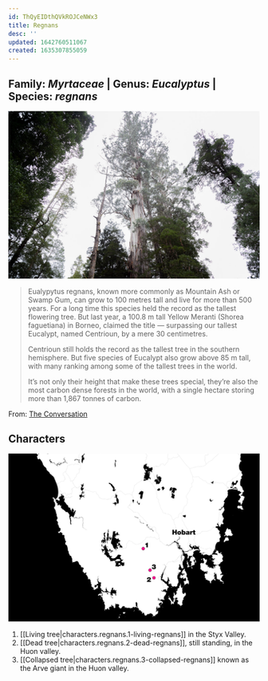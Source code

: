 ```yaml
---
id: ThQyEIDthQVkROJCeNWx3
title: Regnans
desc: ''
updated: 1642760511067
created: 1635307855059
---
```



## Family: _Myrtaceae_ | Genus:  _Eucalyptus_ | Species: _regnans_

![](/assets/images/2021-10-20-15-40-56.png)

>Eualypytus regnans, known more commonly as Mountain Ash or Swamp Gum, can grow to 100 metres tall and live for more than 500 years. For a long time this species held the record as the tallest flowering tree. But last year, a 100.8 m tall Yellow Meranti (Shorea faguetiana) in Borneo, claimed the title — surpassing our tallest Eucalypt, named Centrioun, by a mere 30 centimetres.
>
>Centrioun still holds the record as the tallest tree in the southern hemisphere. But five species of Eucalypt also grow above 85 m tall, with many ranking among some of the tallest trees in the world.
>
>It’s not only their height that make these trees special, they’re also the most carbon dense forests in the world, with a single hectare storing more than 1,867 tonnes of carbon.

From: [The Conversation](https://theconversation.com/photos-from-the-field-capturing-the-grandeur-and-heartbreak-of-tasmanias-giant-trees-144743)

## Characters

![](assets/images/2021-10-20-12-48-04.png)

1. [[Living tree|characters.regnans.1-living-regnans]] in the Styx Valley.
2. [[Dead tree|characters.regnans.2-dead-regnans]], still standing, in the Huon valley.
3. [[Collapsed tree|characters.regnans.3-collapsed-regnans]] known as the Arve giant in the Huon valley.
